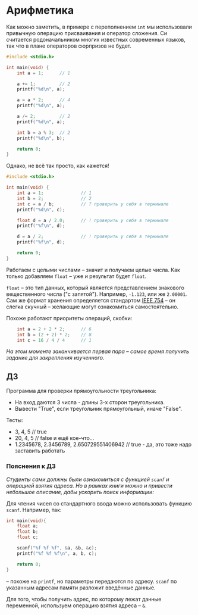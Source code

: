 # Арифметика

Как можно заметить, в примере с переполнением `int` мы использовали привычную
операцию присваивания и оператор сложения. Си считается родоначальником
многих известных современных языков, так что в плане операторов сюрпризов не будет.

```C
#include <stdio.h>

int main(void) {
    int a = 1;      // 1

    a += 1;         // 2
    printf("%d\n", a);

    a = a * 2;      // 4
    printf("%d\n", a);

    a /= 2;         // 2
    printf("%d\n", a);

    int b = a % 3;  // 2
    printf("%d\n", b);

    return 0;
}
```

Однако, не всё так просто, как кажется!

```C
#include <stdio.h>

int main(void) {
    int a = 1;              // 1
    int b = 2;              // 2
    int c = a / b;          // ? проверить у себя в терминале
    printf("%d\n", c);

    float d = a / 2.0;      // ! проверить у себя в терминале
    printf("%f\n", d);

    d = a / 2;              // ! проверить у себя в терминале
    printf("%f\n", d);

    return 0;
}
```

Работаем с целыми числами – значит и получаем целые числа. Как только
добавляем `float` – уже и результат будет `float`.

`float` – это тип данных, который является представлением знакового
вещественного числа ("с запятой"). Например, `-1.123`, или же `2.00001`.
Сам же формат хранения определяется стандартом [IEEE 754](https://en.wikipedia.org/wiki/Single-precision_floating-point_format#IEEE_754_single-precision_binary_floating-point_format:_binary32) – он слегка скучный – желающие
могут ознакомиться самостоятельно.

Похоже работают приоритеты операций, скобки:

```C
    int a = 2 + 2 * 2;      // 6
    int b = (2 + 2) * 2;    // 8
    int c = 16 / 4 / 4      // 1
```

*На этом моменте заканчивается первая пара – самое время получить задание
для закрепления изученного.*

## ДЗ

Программа для проверки прямоугольности треугольника:
- На вход даются 3 числа - длины 3-х сторон треугольника.
- Вывести "True", если треугольник прямоугольный, иначе "False".

Тесты:
- 3, 4, 5  // true
- 20, 4, 5  // false и ещё кое-что...
- 1.2345678, 2.3456789, 2.650729551406942  // true - да, это тоже надо заставить работать

### Пояснения к ДЗ

*Студенты сами должны были ознакомиться с функцией `scanf` и операцией
взятия адреса. Но в рамках книги можно и привести небольшое описание,
дабы ускорить поиск информации:*

Для чтения чисел со стандартного ввода можно использовать функцию `scanf`.
Например, так:

```C
int main(void){
    float a;
    float b;
    float c;

    scanf("%f %f %f", &a, &b, &c);
    printf("%f %f %f\n", a, b, c);

    return 0;
}
```

– похоже на `printf`, но параметры передаются по адресу. `scanf` по указанным
адресам памяти разложит введённые данные.

Для того, чтобы получить адрес, по которому лежат данные переменной, используем
операцию взятия адреса – `&`.
